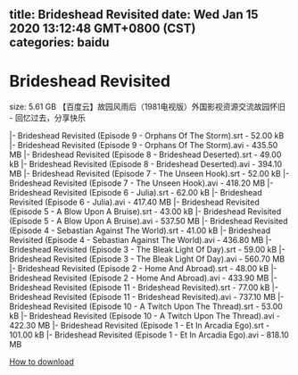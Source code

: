
title: Brideshead Revisited
date: Wed Jan 15 2020 13:12:48 GMT+0800 (CST)    
categories: baidu
---

# Brideshead Revisited
size: 5.61 GB
 【百度云】故园风雨后（1981电视版）外国影视资源交流故园怀旧 - 回忆过去，分享快乐
 
|- Brideshead Revisited (Episode 9 - Orphans Of The Storm).srt - 52.00 kB
|- Brideshead Revisited (Episode 9 - Orphans Of The Storm).avi - 435.50 MB
|- Brideshead Revisited (Episode 8 - Brideshead Deserted).srt - 49.00 kB
|- Brideshead Revisited (Episode 8 - Brideshead Deserted).avi - 394.10 MB
|- Brideshead Revisited (Episode 7 - The Unseen Hook).srt - 52.00 kB
|- Brideshead Revisited (Episode 7 - The Unseen Hook).avi - 418.20 MB
|- Brideshead Revisited (Episode 6 - Julia).srt - 62.00 kB
|- Brideshead Revisited (Episode 6 - Julia).avi - 417.40 MB
|- Brideshead Revisited (Episode 5 - A Blow Upon A Bruise).srt - 43.00 kB
|- Brideshead Revisited (Episode 5 - A Blow Upon A Bruise).avi - 537.50 MB
|- Brideshead Revisited (Episode 4 - Sebastian Against The World).srt - 41.00 kB
|- Brideshead Revisited (Episode 4 - Sebastian Against The World).avi - 436.80 MB
|- Brideshead Revisited (Episode 3 - The Bleak Light Of Day).srt - 59.00 kB
|- Brideshead Revisited (Episode 3 - The Bleak Light Of Day).avi - 560.70 MB
|- Brideshead Revisited (Episode 2 - Home And Abroad).srt - 48.00 kB
|- Brideshead Revisited (Episode 2 - Home And Abroad).avi - 433.90 MB
|- Brideshead Revisited (Episode 11 - Brideshead Revisited).srt - 77.00 kB
|- Brideshead Revisited (Episode 11 - Brideshead Revisited).avi - 737.10 MB
|- Brideshead Revisited (Episode 10 - A Twitch Upon The Thread).srt - 53.00 kB
|- Brideshead Revisited (Episode 10 - A Twitch Upon The Thread).avi - 422.30 MB
|- Brideshead Revisited (Episode 1 - Et In Arcadia Ego).srt - 101.00 kB
|- Brideshead Revisited (Episode 1 - Et In Arcadia Ego).avi - 818.10 MB

[How to download](https://bpcam.bemobtrk.com/go/2ceec3aa-1ca2-46d6-b9ff-aaa5c184517c?jno=259)